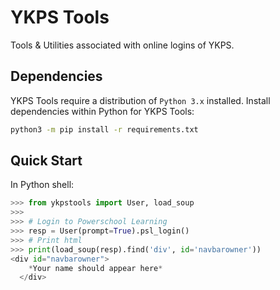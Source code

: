# YKPS Tools
Tools &amp; Utilities associated with online logins of YKPS.

## Dependencies
YKPS Tools require a distribution of `Python 3.x` installed.
Install dependencies within Python for YKPS Tools:
```sh
python3 -m pip install -r requirements.txt
```

## Quick Start
In Python shell:
```python
>>> from ykpstools import User, load_soup
>>>
>>> # Login to Powerschool Learning
>>> resp = User(prompt=True).psl_login()
>>> # Print html
>>> print(load_soup(resp).find('div', id='navbarowner'))
<div id="navbarowner">
    *Your name should appear here*
  </div>
```

